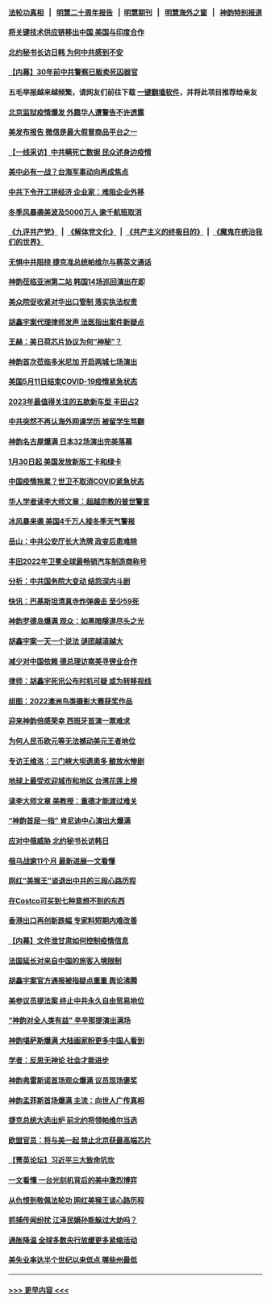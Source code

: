 #### [法轮功真相](https://github.com/gfw-breaker/truth/blob/master/README.md?t=0) &nbsp;&nbsp;|&nbsp;&nbsp; [明慧二十周年报告](https://github.com/gfw-breaker/mh-reports/blob/master/README.md?t=0) &nbsp;&nbsp;|&nbsp;&nbsp;[明慧期刊](https://github.com/gfw-breaker/mh-qikan) &nbsp;&nbsp;|&nbsp;&nbsp; [明慧海外之窗](https://github.com/gfw-breaker/mh-news/blob/master/README.md?t=0) &nbsp;&nbsp;|&nbsp;&nbsp; [神韵特别报道](https://github.com/gfw-breaker/mh-news/blob/master/shenyun.md?t=0)
#### [将关键技术供应链移出中国 美国与印度合作](../pages/nf4514/n13919690.md?t=02011543) 
#### [北约秘书长访日韩 为何中共感到不安](../pages/nf4514/n13919625.md?t=02011543) 
#### [【内幕】30年前中共警察已贩卖死囚器官](../pages/nf4514/n13919567.md?t=02011543) 
#### 五毛举报越来越频繁，请网友们前往下载 [一键翻墙软件](https://github.com/gfw-breaker/ssr-accounts)，并将此项目推荐给亲友
#### [北京监狱疫情爆发 外籍华人遭警告不许透露](../pages/nf4514/n13919241.md?t=02011543) 
#### [美发布报告 微信是最大假冒商品平台之一](../pages/nf4514/n13919551.md?t=02011543) 
#### [【一线采访】中共瞒死亡数据 民众述身边疫情](../pages/nf4514/n13919360.md?t=02011543) 
#### [美中必有一战？台海军事动向再成焦点](../pages/nf4514/n13919427.md?t=02011543) 
#### [中共下令开工拼经济 企业家：难阻企业外移](../pages/nf4514/n13919435.md?t=02011543) 
#### [冬季风暴袭美波及5000万人 逾千航班取消](../pages/nf4514/n13919529.md?t=02011543) 
#### [《九评共产党》](https://github.com/begood0513/9ping.md/blob/master/README.md) &nbsp;|&nbsp; [《解体党文化》](../../../../jtdwh.md/blob/master/README.md)  &nbsp;|&nbsp; [《共产主义的终极目的》](../../../../gczydzjmd.md/blob/master/README.md) &nbsp;|&nbsp; [《魔鬼在统治我们的世界》](../../../../mgztzwmdsj.md/blob/master/README.md) 
#### [无惧中共阻挠 捷克准总统帕维尔与蔡英文通话](../pages/nf4514/n13919088.md?t=02011543) 
#### [神韵莅临亚洲第二站 韩国14场巡回演出在即](../pages/nf4514/n13919337.md?t=02011543) 
#### [美众院促收紧对华出口管制 落实执法权责](../pages/nf4514/n13919269.md?t=02011543) 
#### [胡鑫宇案代理律师发声 法医指出案件新疑点](../pages/nf4514/n13919202.md?t=02011543) 
#### [王赫：美日荷芯片协议为何“神秘”？](../pages/nf4514/n13919259.md?t=02011543) 
#### [神韵首次莅临多米尼加 开启两城七场演出](../pages/nf4514/n13919116.md?t=02011543) 
#### [美国5月11日结束COVID-19疫情紧急状态](../pages/nf4514/n13919139.md?t=02011543) 
#### [2023年最值得关注的五款新车型 丰田占2](../pages/nf4514/n13912685.md?t=02011543) 
#### [中共突然不再认海外网课学历 被留学生骂翻](../pages/nf4514/n13918983.md?t=02011543) 
#### [神韵名古屋爆满 日本32场演出完美落幕](../pages/nf4514/n13918874.md?t=02011543) 
#### [1月30日起 美国发放新版工卡和绿卡](../pages/nf4514/n13918904.md?t=02011543) 
#### [中国疫情拖累？世卫不取消COVID紧急状态](../pages/nf4514/n13918852.md?t=02011543) 
#### [华人学者读李大师文章：超越宗教的普世警言](../pages/nf4514/n13918422.md?t=02011543) 
#### [冰风暴来袭 美国4千万人接冬季天气警报](../pages/nf4514/n13918846.md?t=02011543) 
#### [岳山：中共公安厅长大洗牌 政变后患难除](../pages/nf4514/n13918577.md?t=02011543) 
#### [丰田2022年卫冕全球最畅销汽车制造商称号](../pages/nf4514/n13918724.md?t=02011543) 
#### [分析：中共国务院大变动 结怨深内斗剧](../pages/nf4514/n13918334.md?t=02011543) 
#### [快讯：巴基斯坦清真寺炸弹袭击 至少59死](../pages/nf4514/n13918642.md?t=02011543) 
#### [神韵罗德岛爆满 观众：如黑暗隧道尽头之光](../pages/nf4514/n13918498.md?t=02011543) 
#### [胡鑫宇案一天一个说法 谜团越滚越大](../pages/nf4514/n13918373.md?t=02011543) 
#### [减少对中国依赖 德总理访南美寻锂业合作](../pages/nf4514/n13918526.md?t=02011543) 
#### [律师：胡鑫宇死讯公布时机可疑 或为转移视线](../pages/nf4514/n13918567.md?t=02011543) 
#### [组图：2022澳洲鸟类摄影大赛获奖作品](../pages/nf4514/n13918440.md?t=02011543) 
#### [迎来神韵倍感荣幸 西班牙首演一票难求](../pages/nf4514/n13918271.md?t=02011543) 
#### [为何人民币欧元等无法撼动美元王者地位](../pages/nf4514/n13917579.md?t=02011543) 
#### [专访王维洛：三门峡大坝遗患多 酿放水惨剧](../pages/nf4514/n13918080.md?t=02011543) 
#### [地球上最受欢迎城市和地区 台湾花莲上榜](../pages/nf4514/n13918031.md?t=02011543) 
#### [读李大师文章 美教授：重德才能渡过难关](../pages/nf4514/n13918070.md?t=02011543) 
#### [“神韵首屈一指” 肯尼迪中心演出大爆满](../pages/nf4514/n13918126.md?t=02011543) 
#### [应对中俄威胁 北约秘书长访韩日](../pages/nf4514/n13917930.md?t=02011543) 
#### [俄乌战逾11个月 最新进展一文看懂](../pages/nf4514/n13917994.md?t=02011543) 
#### [网红“美猴王”谈退出中共的三段心路历程](../pages/nf4514/n13917706.md?t=02011543) 
#### [在Costco可买到七种意想不到的东西](../pages/nf4514/n13914456.md?t=02011543) 
#### [香港出口再创新跌幅 专家料短期内难改善](../pages/nf4514/n13917751.md?t=02011543) 
#### [【内幕】文件泄甘肃如何控制疫情信息](../pages/nf4514/n13917362.md?t=02011543) 
#### [法国延长对来自中国的旅客入境限制](../pages/nf4514/n13917269.md?t=02011543) 
#### [胡鑫宇案官方通报被指疑点重重 舆论沸腾](../pages/nf4514/n13917798.md?t=02011543) 
#### [美参议员提法案 终止中共永久自由贸易地位](../pages/nf4514/n13916826.md?t=02011543) 
#### [“神韵对全人类有益” 辛辛那提演出满场](../pages/nf4514/n13917828.md?t=02011543) 
#### [神韵堪萨斯爆满 大陆画家盼更多中国人看到](../pages/nf4514/n13917763.md?t=02011543) 
#### [学者：反思无神论 社会才能进步](../pages/nf4514/n13917429.md?t=02011543) 
#### [神韵弗雷斯诺首场观众爆满 议员现场褒奖](../pages/nf4514/n13917735.md?t=02011543) 
#### [神韵孟菲斯首场爆满 主流：向世人广传真相](../pages/nf4514/n13917672.md?t=02011543) 
#### [捷克总统大选出炉 前北约将领帕维尔当选](../pages/nf4514/n13917503.md?t=02011543) 
#### [欧盟官员：将与美一起 禁止北京获最高端芯片](../pages/nf4514/n13917511.md?t=02011543) 
#### [【菁英论坛】习近平三大致命坑坎](../pages/nf4514/n13917433.md?t=02011543) 
#### [一文看懂 一台光刻机背后的美中激烈博弈](../pages/nf4514/n13916976.md?t=02011543) 
#### [从仇恨到敬佩法轮功 网红美猴王谈心路历程](../pages/nf4514/n13917396.md?t=02011543) 
#### [抓捕传闻纷扰 江泽民嫡孙能躲过大劫吗？](../pages/nf4514/n13917279.md?t=02011543) 
#### [通胀降温 全球多数央行放缓更多紧缩活动](../pages/nf4514/n13917363.md?t=02011543) 
#### [美失业率达半个世纪以来低点 哪些州最低](../pages/nf4514/n13917343.md?t=02011543) 

----
#### [ >>> 更早内容 <<< ](../indexes/nf4514-earlier.md)
